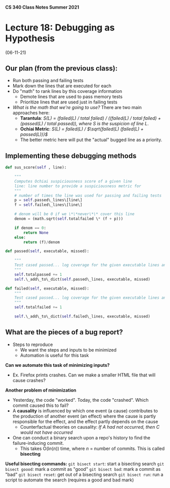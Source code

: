   
#### CS 340 Class Notes Summer 2021

# Lecture 18: Debugging as Hypothesis

(06-11-21)

## Our plan (from the previous class):
- Run both passing and failing tests
- Mark down the lines that are executed for each
- Do "math" to rank lines by this coverage information
	- Demote lines that are used to pass memory tests
	- Prioritize lines that are used just in failing tests
- *What is the math that we're going to use?* There are two main approaches here:
	- **Tarantula**: *S(L) = (failed(L) / total failed) / ((failed(L) / total failed) + (passed(L) / total passed)), where S is the suspicion of line L*.
	- **Ochiai Metric**: *S(L) = failed(L) /  $\sqrt{failed(L) (failed(L) + passed(L))}$*
	- The better metric here will put the "actual" bugged line as a priority.

## Implementing these debugging methods
```python
def sus_score(self , line):

	"""
	Computes Ochiai suspiciousness score of a given line
	line: line number to provide a suspiciousness metric for
	"""
	# number of times the line was used for passing and failing tests
	p = self.passed\_lines\[line\]
	f = self.failed\_lines\[line\]

	# denom will be 0 if we \*\*never\*\* cover this line
	denom = (math.sqrt(self.totalfailed \* (f + p)))

	if denom == 0:
		return None
	else:
		return (f)/denom

def passed(self, executable, missed):

	"""
	Test cased passed... log coverage for the given executable lines and missed lines
	"""
	self.totalpassed += 1
	self.\_add\_to\_dict(self.passed\_lines, executable, missed)

def failed(self, executable, missed):
	"""
	Test cased passed... log coverage for the given executable lines and missed lines
	"""
	self.totalfailed += 1

	self.\_add\_to\_dict(self.failed\_lines, executable, missed)
```


## What are the pieces of a bug report?
- Steps to reproduce
	- We want the steps and inputs to be minimized
	- Automation is useful for this task

**Can we automate this task of minimizing inputs?**
- Ex. Firefox prints crashes. Can we make a smaller HTML file that will cause crashes?

**Another problem of minimization**
- Yesterday, the code "worked". Today, the code "crashed". Which commit caused this to fail?
- A **causality** is influenced by which one event (a cause) contributes to the production of another event (an effect) where the cause is partly responsible for the effect, and the effect partly depends on the cause
	- Counterfactual theories on causality: *If A had not occurred, then C would not have occurred*
- One can conduct a binary search upon a repo's history to find the failure-inducing commit.
	- This takes O(l*n*(*n*)) time, where *n* = number of commits. This is called **bisecting**

**Useful bisecting commands:**
`git bisect start`: start a bisecting search
`git bisect goood`: mark a commit as "good"
`git bisect bad`: mark a commit as "bad"
`git bisect reset`: get out of a bisecting search
`git bisect run`: run a script to automate the search (requires a good and bad mark)